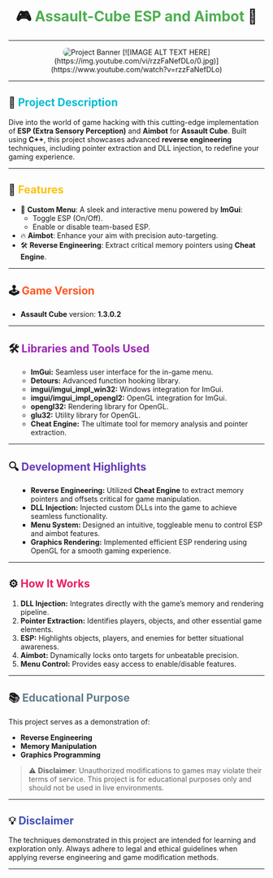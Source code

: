 <div align="center">
  <h1>🎮 <span style="color: #4CAF50;">Assault-Cube ESP and Aimbot</span> 🎯</h1>
</div>

---

<div align="center">
  <img src="https://via.placeholder.com/800x400?text=Assault+Cube+ESP+Aimbot" alt="Project Banner" style="border-radius: 15px;">
  [![IMAGE ALT TEXT HERE](https://img.youtube.com/vi/rzzFaNefDLo/0.jpg)](https://www.youtube.com/watch?v=rzzFaNefDLo)
</div>

---

## 🚀 <span style="color: #00BCD4;">Project Description</span>
Dive into the world of game hacking with this cutting-edge implementation of **ESP (Extra Sensory Perception)** and **Aimbot** for **Assault Cube**. Built using **C++**, this project showcases advanced **reverse engineering** techniques, including pointer extraction and DLL injection, to redefine your gaming experience.

---

## 🌟 <span style="color: #FFC107;">Features</span>
- 🎯 **Custom Menu**: A sleek and interactive menu powered by **ImGui**:
  - Toggle ESP (On/Off).
  - Enable or disable team-based ESP.
- 🔥 **Aimbot**: Enhance your aim with precision auto-targeting.
- 🛠️ **Reverse Engineering**: Extract critical memory pointers using **Cheat Engine**.

---

## 🕹️ <span style="color: #FF5722;">Game Version</span>
- **Assault Cube** version: **1.3.0.2**

---

## 🛠️ <span style="color: #9C27B0;">Libraries and Tools Used</span>
<div style="padding-left: 20px;">
  <ul style="list-style-type: circle;">
    <li><b>ImGui:</b> Seamless user interface for the in-game menu.</li>
    <li><b>Detours:</b> Advanced function hooking library.</li>
    <li><b>imgui/imgui_impl_win32:</b> Windows integration for ImGui.</li>
    <li><b>imgui/imgui_impl_opengl2:</b> OpenGL integration for ImGui.</li>
    <li><b>opengl32:</b> Rendering library for OpenGL.</li>
    <li><b>glu32:</b> Utility library for OpenGL.</li>
    <li><b>Cheat Engine:</b> The ultimate tool for memory analysis and pointer extraction.</li>
  </ul>
</div>

---

## 🔍 <span style="color: #673AB7;">Development Highlights</span>
<div style="padding-left: 20px;">
  <ul style="list-style-type: square;">
    <li><b>Reverse Engineering:</b> Utilized <b>Cheat Engine</b> to extract memory pointers and offsets critical for game manipulation.</li>
    <li><b>DLL Injection:</b> Injected custom DLLs into the game to achieve seamless functionality.</li>
    <li><b>Menu System:</b> Designed an intuitive, toggleable menu to control ESP and aimbot features.</li>
    <li><b>Graphics Rendering:</b> Implemented efficient ESP rendering using OpenGL for a smooth gaming experience.</li>
  </ul>
</div>

---

## ⚙️ <span style="color: #E91E63;">How It Works</span>
<ol>
  <li><b>DLL Injection:</b> Integrates directly with the game’s memory and rendering pipeline.</li>
  <li><b>Pointer Extraction:</b> Identifies players, objects, and other essential game elements.</li>
  <li><b>ESP:</b> Highlights objects, players, and enemies for better situational awareness.</li>
  <li><b>Aimbot:</b> Dynamically locks onto targets for unbeatable precision.</li>
  <li><b>Menu Control:</b> Provides easy access to enable/disable features.</li>
</ol>

---

## 📚 <span style="color: #607D8B;">Educational Purpose</span>
This project serves as a demonstration of:
- **Reverse Engineering**
- **Memory Manipulation**
- **Graphics Programming**

> ⚠️ **Disclaimer**: Unauthorized modifications to games may violate their terms of service. This project is for educational purposes only and should not be used in live environments.

---

## 💡 <span style="color: #3F51B5;">Disclaimer</span>
The techniques demonstrated in this project are intended for learning and exploration only. Always adhere to legal and ethical guidelines when applying reverse engineering and game modification methods.

---
